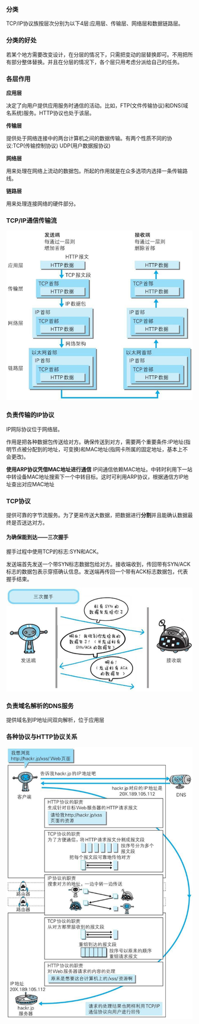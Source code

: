 ### 分类
TCP/IP协议族按层次分别为以下4层:应用层、传输层、网络层和数据链路层。
### 分类的好处
若某个地方需要改变设计，在分层的情况下，只需把变动的层替换即可。不用把所有部分整体替换。并且在分层的情况下，各个层只用考虑分派给自己的任务。
### 各层作用
**应用层** 

决定了向用户提供应用服务时通信的活动。比如，FTP(文件传输协议)和DNS(域名系统)服务。HTTP协议也处于该层。

**传输层**

提供处于网络连接中的两台计算机之间的数据传输。有两个性质不同的协议:TCP(传输控制协议) UDP(用户数据报协议)

**网络层**

用来处理在网络上流动的数据包。所起的作用就是在众多选项内选择一条传输路线。

**链路层**

用来处理连接网络的硬件部分。
### TCP/IP通信传输流
![image](https://github.com/zyg1999/Note/blob/master/review/%E7%BD%91%E7%BB%9C/pic/save_share_review_picture_1569393278.jpeg)

### 负责传输的IP协议
IP网际协议位于网络层。

作用是把各种数据包传送给对方。确保传送到对方，需要两个重要条件:IP地址(指明节点被分配到的地址，可变换)和MAC地址(指网卡所属的固定地址，基本上不会更改)。

**使用ARP协议凭借MAC地址进行通信**
IP间通信依赖MAC地址。中转时利用下一站中转设备MAC地址搜索下一个中转目标。这时可利用ARP协议，根据通信方IP地址查出对应MAC地址
### TCP协议
提供可靠的字节流服务。为了更易传送大数据，把数据进行**分割**并且能确认数据最终是否送达对方。
#### 为确保能到达——三次握手
握手过程中使用TCP的标志:SYN和ACK。

发送端首先发送一个带SYN标志数据包给对方。接收端收到，传回带有SYN/ACK标志的数据包表示穿搭确认信息。发送端再传回一个带有ACK标志数据包，代表握手结束。

![image](https://github.com/zyg1999/Note/blob/master/review/%E7%BD%91%E7%BB%9C/pic/save_share_review_picture_1569393330.jpeg)
### 负责域名解析的DNS服务
提供域名到IP地址间双向解析，位于应用层
### 各种协议与HTTP协议关系
![image](https://github.com/zyg1999/Note/blob/master/review/%E7%BD%91%E7%BB%9C/pic/save_share_review_picture_1569393340.jpeg)
